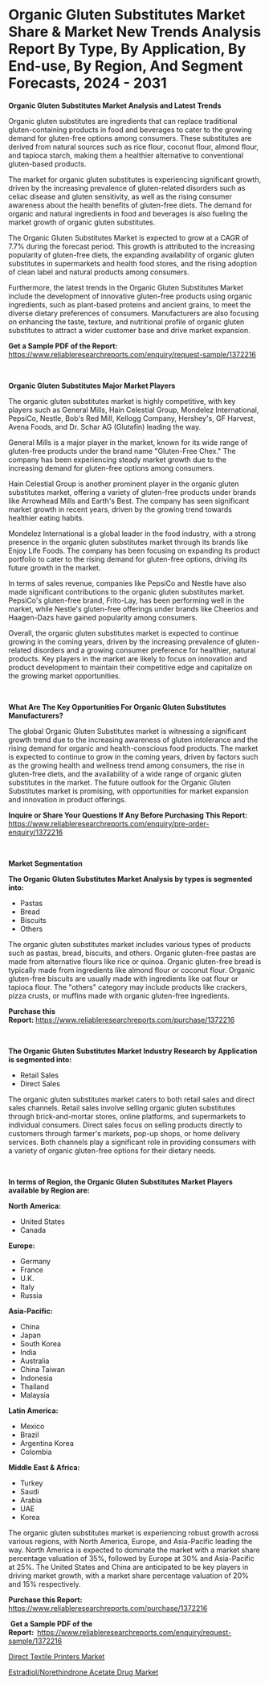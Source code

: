 <p><h1>Organic Gluten Substitutes Market Share & Market New Trends Analysis Report By Type, By Application, By End-use, By Region, And Segment Forecasts, 2024 - 2031</h1></p><p><strong>Organic Gluten Substitutes Market Analysis and Latest Trends</strong></p>
<p><p>Organic gluten substitutes are ingredients that can replace traditional gluten-containing products in food and beverages to cater to the growing demand for gluten-free options among consumers. These substitutes are derived from natural sources such as rice flour, coconut flour, almond flour, and tapioca starch, making them a healthier alternative to conventional gluten-based products.</p><p>The market for organic gluten substitutes is experiencing significant growth, driven by the increasing prevalence of gluten-related disorders such as celiac disease and gluten sensitivity, as well as the rising consumer awareness about the health benefits of gluten-free diets. The demand for organic and natural ingredients in food and beverages is also fueling the market growth of organic gluten substitutes.</p><p>The Organic Gluten Substitutes Market is expected to grow at a CAGR of 7.7% during the forecast period. This growth is attributed to the increasing popularity of gluten-free diets, the expanding availability of organic gluten substitutes in supermarkets and health food stores, and the rising adoption of clean label and natural products among consumers.</p><p>Furthermore, the latest trends in the Organic Gluten Substitutes Market include the development of innovative gluten-free products using organic ingredients, such as plant-based proteins and ancient grains, to meet the diverse dietary preferences of consumers. Manufacturers are also focusing on enhancing the taste, texture, and nutritional profile of organic gluten substitutes to attract a wider customer base and drive market expansion.</p></p>
<p><strong>Get a Sample PDF of the Report:&nbsp;</strong> <a href="https://www.reliableresearchreports.com/enquiry/request-sample/1372216">https://www.reliableresearchreports.com/enquiry/request-sample/1372216</a></p>
<p>&nbsp;</p>
<p><strong>Organic Gluten Substitutes Major Market Players</strong></p>
<p><p>The organic gluten substitutes market is highly competitive, with key players such as General Mills, Hain Celestial Group, Mondelez International, PepsiCo, Nestle, Bob's Red Mill, Kellogg Company, Hershey's, GF Harvest, Avena Foods, and Dr. Schar AG (Glutafin) leading the way.</p><p>General Mills is a major player in the market, known for its wide range of gluten-free products under the brand name "Gluten-Free Chex." The company has been experiencing steady market growth due to the increasing demand for gluten-free options among consumers.</p><p>Hain Celestial Group is another prominent player in the organic gluten substitutes market, offering a variety of gluten-free products under brands like Arrowhead Mills and Earth's Best. The company has seen significant market growth in recent years, driven by the growing trend towards healthier eating habits.</p><p>Mondelez International is a global leader in the food industry, with a strong presence in the organic gluten substitutes market through its brands like Enjoy Life Foods. The company has been focusing on expanding its product portfolio to cater to the rising demand for gluten-free options, driving its future growth in the market.</p><p>In terms of sales revenue, companies like PepsiCo and Nestle have also made significant contributions to the organic gluten substitutes market. PepsiCo's gluten-free brand, Frito-Lay, has been performing well in the market, while Nestle's gluten-free offerings under brands like Cheerios and Haagen-Dazs have gained popularity among consumers.</p><p>Overall, the organic gluten substitutes market is expected to continue growing in the coming years, driven by the increasing prevalence of gluten-related disorders and a growing consumer preference for healthier, natural products. Key players in the market are likely to focus on innovation and product development to maintain their competitive edge and capitalize on the growing market opportunities.</p></p>
<p>&nbsp;</p>
<p><strong>What Are The Key Opportunities For Organic Gluten Substitutes Manufacturers?</strong></p>
<p><p>The global Organic Gluten Substitutes market is witnessing a significant growth trend due to the increasing awareness of gluten intolerance and the rising demand for organic and health-conscious food products. The market is expected to continue to grow in the coming years, driven by factors such as the growing health and wellness trend among consumers, the rise in gluten-free diets, and the availability of a wide range of organic gluten substitutes in the market. The future outlook for the Organic Gluten Substitutes market is promising, with opportunities for market expansion and innovation in product offerings.</p></p>
<p><strong>Inquire or Share Your Questions If Any Before Purchasing This Report:</strong> <a href="https://www.reliableresearchreports.com/enquiry/pre-order-enquiry/1372216">https://www.reliableresearchreports.com/enquiry/pre-order-enquiry/1372216</a></p>
<p>&nbsp;</p>
<p><strong>Market Segmentation</strong></p>
<p><strong>The Organic Gluten Substitutes Market Analysis by types is segmented into:</strong></p>
<p><ul><li>Pastas</li><li>Bread</li><li>Biscuits</li><li>Others</li></ul></p>
<p><p>The organic gluten substitutes market includes various types of products such as pastas, bread, biscuits, and others. Organic gluten-free pastas are made from alternative flours like rice or quinoa. Organic gluten-free bread is typically made from ingredients like almond flour or coconut flour. Organic gluten-free biscuits are usually made with ingredients like oat flour or tapioca flour. The "others" category may include products like crackers, pizza crusts, or muffins made with organic gluten-free ingredients.</p></p>
<p><strong>Purchase this Report:&nbsp;</strong><a href="https://www.reliableresearchreports.com/purchase/1372216">https://www.reliableresearchreports.com/purchase/1372216</a></p>
<p>&nbsp;</p>
<p><strong>The Organic Gluten Substitutes Market Industry Research by Application is segmented into:</strong></p>
<p><ul><li>Retail Sales</li><li>Direct Sales</li></ul></p>
<p><p>The organic gluten substitutes market caters to both retail sales and direct sales channels. Retail sales involve selling organic gluten substitutes through brick-and-mortar stores, online platforms, and supermarkets to individual consumers. Direct sales focus on selling products directly to customers through farmer's markets, pop-up shops, or home delivery services. Both channels play a significant role in providing consumers with a variety of organic gluten-free options for their dietary needs.</p></p>
<p>&nbsp;</p>
<p><strong>In terms of Region, the Organic Gluten Substitutes Market Players available by Region are:</strong></p>
<p>
    <p> <strong> North America: </strong>
        <ul>
            <li>United States</li>
            <li>Canada</li>
        </ul>
        </p> 
    <p> <strong> Europe: </strong>
        <ul>
            <li>Germany</li>
            <li>France</li>
            <li>U.K.</li>
            <li>Italy</li>
            <li>Russia</li>
        </ul>
        </p> 
    <p> <strong> Asia-Pacific: </strong>
        <ul>
            <li>China</li>
            <li>Japan</li>
            <li>South Korea</li>
            <li>India</li>
            <li>Australia</li>
            <li>China Taiwan</li>
            <li>Indonesia</li>
            <li>Thailand</li>
            <li>Malaysia</li>
        </ul>
        </p> 
    <p> <strong> Latin America: </strong>
        <ul>
            <li>Mexico</li>
            <li>Brazil</li>
            <li>Argentina Korea</li>
            <li>Colombia</li>
        </ul>
        </p> 
    <p> <strong> Middle East & Africa: </strong>
        <ul>
            <li>Turkey</li>
            <li>Saudi</li>
            <li>Arabia</li>
            <li>UAE</li>
            <li>Korea</li>
        </ul>
    </p>
    </p>
<p><p>The organic gluten substitutes market is experiencing robust growth across various regions, with North America, Europe, and Asia-Pacific leading the way. North America is expected to dominate the market with a market share percentage valuation of 35%, followed by Europe at 30% and Asia-Pacific at 25%. The United States and China are anticipated to be key players in driving market growth, with a market share percentage valuation of 20% and 15% respectively.</p></p>
<p><strong>Purchase this Report: </strong><a href="https://www.reliableresearchreports.com/purchase/1372216">https://www.reliableresearchreports.com/purchase/1372216</a></p>
<p>&nbsp;<strong>Get a Sample PDF of the Report:&nbsp;&nbsp;</strong><a href="https://www.reliableresearchreports.com/enquiry/request-sample/1372216">https://www.reliableresearchreports.com/enquiry/request-sample/1372216</a></p>
<p><strong></strong></p>
<p><p><a href="https://issuu.com/reportprime-2/docs/direct-textile-printers-market-size-2030.pptx">Direct Textile Printers Market</a></p><p><a href="https://issuu.com/reportprime-2/docs/estradiolnorethindrone-acetate-drug-market-size-20">Estradiol/Norethindrone Acetate Drug Market</a></p></p>